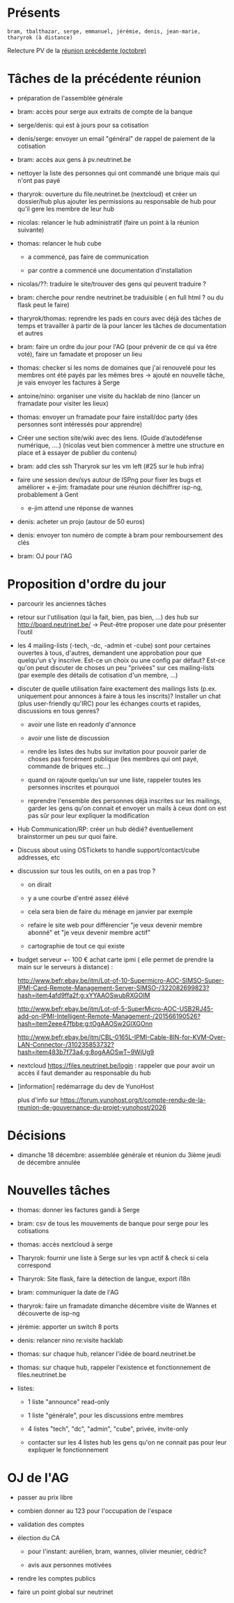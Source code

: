 <!-- TITLE: 11/17 (Membres) -->
<!-- SUBTITLE: Réunion des membres -->

# Présents
	bram, tbalthazar, serge, emmanuel, jérémie, denis, jean-marie, tharyrok (à distance)
    
Relecture PV de la [réunion précédente (octobre)](/pvs/2016/10-20)

# Tâches de la précédente réunion
- préparation de l'assemblée générale
- bram: accès pour serge aux extraits de compte de la banque
- serge/denis: qui est à jours pour sa cotisation
- denis/serge: envoyer un email "général" de rappel de paiement de la cotisation
- bram: accès aux gens à pv.neutrinet.be
- nettoyer la liste des personnes qui ont commandé une brique mais qui n'ont pas payé
- tharyrok: ouverture du file.neutrinet.be (nextcloud) et créer un dossier/hub plus ajouter les permissions au responsable de hub pour qu'il gere les membre de leur hub
- nicolas: relancer le hub administratif (faire un point à la réunion suivante)
- thomas: relancer le hub cube

    - a commencé, pas faire de communication

    - par contre a commencé une documentation d'installation

- nicolas/??: traduire le site/trouver des gens qui peuvent traduire ?
- bram: cherche pour rendre neutrinet.be traduisible ( en full html ? ou du flask peut le faire)
- tharyrok/thomas: reprendre les pads en cours avec déjà des tâches de temps et travailler à partir de là pour lancer les tâches de documentation et autres
- bram: faire un ordre du jour pour l'AG (pour prévenir de ce qui va être voté), faire un famadate et proposer un lieu
- thomas: checker si les noms de domaines que j'ai renouvelé pour les membres ont été payés par les mêmes bres -> ajouté en nouvelle tâche, je vais envoyer les factures à Serge
- antoine/nino: organiser une visite du hacklab de nino (lancer un framadate pour visiter les lieux)
- thomas: envoyer un framadate pour faire install/doc party (des personnes sont intéressés pour apprendre)
- Créer une section site/wiki avec des liens. (Guide d’autodéfense numérique, ....) (nicolas veut bien commencer à mettre une structure en place et à essayer de publier du contenu)
- bram: add cles ssh Tharyrok sur les vm left (#25 sur le hub infra)
- faire une session dev/sys autour de ISPng pour fixer les bugs et améliorer + e-jim: framadate pour une réunion déchiffrer isp-ng, probablement à Gent

    - e-jim attend une réponse de wannes

- denis: acheter un projo (autour de 50 euros)
- denis: envoyer ton numéro de compte à bram pour remboursement des clés

- bram: OJ pour l'AG


# Proposition d'ordre du jour

- parcourir les anciennes tâches
- retour sur l'utilisation (qui la fait, bien, pas bien, ...) des hub sur http://board.neutrinet.be/ -> Peut-être proposer une date pour présenter l’outil
- les 4 mailing-lists (-tech, -dc, -admin et -cube) sont pour certaines ouvertes à tous, d'autres, demandent une approbation pour que quelqu'un s'y inscrive. Est-ce un choix ou une config par défaut? Est-ce qu'on peut discuter de choses un peu "privées" sur ces mailing-lists (par exemple des détails de cotisation d'un membre, ...)
- discuter de quelle utilisation faire exactement des mailings lists (p.ex. uniquement pour annonces à faire à tous les inscrits)? Installer un chat (plus user-friendly qu'IRC) pour les échanges courts et rapides, discussions en tous genres?

    - avoir une liste en readonly d'annonce

    - avoir une liste de discussion

    - rendre les listes des hubs sur invitation pour pouvoir parler de choses pas forcément publique (les membres qui ont payé, commande de briques etc...)

    - quand on rajoute quelqu'un sur une liste, rappeler toutes les personnes inscrites et pourquoi

    - reprendre l'ensemble des personnes déjà inscrites sur les mailings, garder les gens qu'on connait et envoyer un mails à ceux dont on est pas sûr pour leur expliquer la modification

- Hub Communication/RP: créer un hub dédié? éventuellement brainstormer un peu sur quoi faire.
- Discuss about using OSTickets to handle support/contact/cube addresses, etc
- discussion sur tous les outils, on en a pas trop ?

    - on dirait

    - y a une courbe d'entré assez élévé

    - cela sera bien de faire du ménage en janvier par exemple

    - refaire le site web pour différencier "je veux devenir membre abonné" et "je veux devenir membre actif"

    - cartographie de tout ce qui existe

- budget serveur +- 100 € achat carte ipmi ( elle permet de prendre la main sur le serveurs à distance) : 

    http://www.befr.ebay.be/itm/Lot-of-10-Supermicro-AOC-SIMSO-Super-IPMI-Card-Remote-Management-Server-SIMSO-/322082699823?hash=item4afd9ffa2f:g:xYYAAOSwubRXGOlM

    http://www.befr.ebay.be/itm/Lot-of-5-SuperMicro-AOC-USB2RJ45-add-on-IPMI-Intelligent-Remote-Management-/201566190526?hash=item2eee47fbbe:g:tOgAAOSw2GlXGOnn

    http://www.befr.ebay.be/itm/CBL-0165L-IPMI-Cable-8IN-for-KVM-Over-LAN-Connector-/310235853732?hash=item483b7f73a4:g:8ogAAOSwT~9WjUg9

- nextcloud https://files.neutrinet.be/login : rappeler que pour avoir un accès il faut demander au responsable du hub
- [information] redémarrage du dev de YunoHost

    plus d'info sur https://forum.yunohost.org/t/compte-rendu-de-la-reunion-de-gouvernance-du-projet-yunohost/2026


# Décisions

- dimanche 18 décembre: assemblée générale et réunion du 3ième jeudi de décembre annulée

# Nouvelles tâches

- thomas: donner les factures gandi à Serge
- bram: csv de tous les mouvements de banque pour serge pour les cotisations
- thomas: accès nextcloud à serge
- Tharyrok: fournir une liste à Serge sur les vpn actif & check si cela correspond
- Tharyrok: Site flask, faire la détection de langue, export i18n
- bram: communiquer la date de l'AG
- tharyrok: faire un framadate dimanche décembre visite de Wannes et découverte de isp-ng
- jérémie: apporter un switch 8 ports
- denis: relancer nino re:visite hacklab
- thomas: sur chaque hub, relancer l'idée de board.neutrinet.be
- thomas: sur chaque hub, rappeler l'existence et fonctionnement de files.neutrinet.be
- listes:

    - 1 liste "announce" read-only

    - 1 liste "générale", pour les discussions entre membres

    - 4 listes "tech", "dc", "admin", "cube", privée, invite-only

    - contacter sur les 4 listes hub les gens qu'on ne connait pas pour leur expliquer le fonctionnement


# OJ de l'AG

- passer au prix libre
- combien donner au 123 pour l'occupation de l'espace
- validation des comptes
- élection du CA

    - pour l'instant: aurélien, bram, wannes, olivier meunier, cédric?

    - avis aux personnes motivées

- rendre les comptes publics
- faire un point global sur neutrinet

